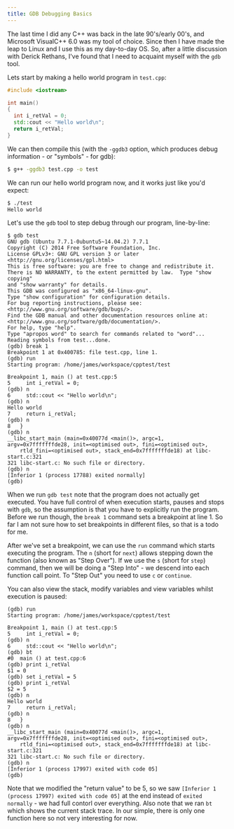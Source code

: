 ```yaml
---
title: GDB Debugging Basics
---
```

The last time I did any C++ was back in the late 90's/early 00's, and Microsoft VisualC++ 6.0 was my tool of choice. Since then I have made the leap to Linux and I use this as my day-to-day OS. So, after a little discussion with Derick Rethans, I've found that I need to acquaint myself with the `gdb` tool.

Lets start by making a hello world program in `test.cpp`:

~~~ .cpp
#include <iostream>

int main()
{
  int i_retVal = 0;
  std::cout << "Hello world\n";
  return i_retVal;
}
~~~

We can then compile this (with the `-ggdb3` option, which produces debug information - or "symbols" - for gdb):

~~~ .bash
$ g++ -ggdb3 test.cpp -o test
~~~

We can run our hello world program now, and it works just like you'd expect:

~~~ .bash
$ ./test 
Hello world
~~~

Let's use the `gdb` tool to step debug through our program, line-by-line:

~~~ .gdb
$ gdb test
GNU gdb (Ubuntu 7.7.1-0ubuntu5~14.04.2) 7.7.1
Copyright (C) 2014 Free Software Foundation, Inc.
License GPLv3+: GNU GPL version 3 or later <http://gnu.org/licenses/gpl.html>
This is free software: you are free to change and redistribute it.
There is NO WARRANTY, to the extent permitted by law.  Type "show copying"
and "show warranty" for details.
This GDB was configured as "x86_64-linux-gnu".
Type "show configuration" for configuration details.
For bug reporting instructions, please see:
<http://www.gnu.org/software/gdb/bugs/>.
Find the GDB manual and other documentation resources online at:
<http://www.gnu.org/software/gdb/documentation/>.
For help, type "help".
Type "apropos word" to search for commands related to "word"...
Reading symbols from test...done.
(gdb) break 1
Breakpoint 1 at 0x400785: file test.cpp, line 1.
(gdb) run
Starting program: /home/james/workspace/cpptest/test 

Breakpoint 1, main () at test.cpp:5
5	  int i_retVal = 0;
(gdb) n
6	  std::cout << "Hello world\n";
(gdb) n
Hello world
7	  return i_retVal;
(gdb) n
8	}
(gdb) n
__libc_start_main (main=0x40077d <main()>, argc=1, argv=0x7fffffffde28, init=<optimised out>, fini=<optimised out>, 
    rtld_fini=<optimised out>, stack_end=0x7fffffffde18) at libc-start.c:321
321	libc-start.c: No such file or directory.
(gdb) n
[Inferior 1 (process 17788) exited normally]
(gdb) 
~~~

When we run `gdb test` note that the program does not actually get executed. You have full control of when execution starts, pauses and stops with `gdb`, so the assumption is that you have to explicitly run the program. Before we run though, the `break 1` command sets a breakpoint at line 1. So far I am not sure how to set breakpoints in different files, so that is a todo for me.

After we've set a breakpoint, we can use the `run` command which starts executing the program. The `n` (short for `next`) allows stepping down the function (also known as "Step Over"). If we use the `s` (short for `step`) command, then we will be doing a "Step Into" - we descend into each function call point. To "Step Out" you need to use `c` or `continue`.

You can also view the stack, modify variables and view variables whilst execution is paused:

~~~ .gdb
(gdb) run
Starting program: /home/james/workspace/cpptest/test 

Breakpoint 1, main () at test.cpp:5
5	  int i_retVal = 0;
(gdb) n
6	  std::cout << "Hello world\n";
(gdb) bt
#0  main () at test.cpp:6
(gdb) print i_retVal
$1 = 0
(gdb) set i_retVal = 5
(gdb) print i_retVal
$2 = 5
(gdb) n
Hello world
7	  return i_retVal;
(gdb) n
8	}
(gdb) n
__libc_start_main (main=0x40077d <main()>, argc=1, argv=0x7fffffffde28, init=<optimised out>, fini=<optimised out>, 
    rtld_fini=<optimised out>, stack_end=0x7fffffffde18) at libc-start.c:321
321	libc-start.c: No such file or directory.
(gdb) n
[Inferior 1 (process 17997) exited with code 05]
(gdb) 
~~~

Note that we modified the "return value" to be 5, so we saw `[Inferior 1 (process 17997) exited with code 05]` at the end instead of `exited normally` - we had full contorl over everything. Also note that we ran `bt` which shows the current stack trace. In our simple, there is only one function here so not very interesting for now.

